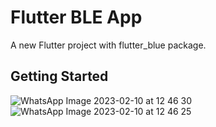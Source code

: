 # Flutter BLE App

A new Flutter project with flutter_blue package.

## Getting Started


![WhatsApp Image 2023-02-10 at 12 46 30](https://user-images.githubusercontent.com/58724259/218060278-1f7b84ee-a2c3-47c5-a3e1-e84da939142a.jpeg)
![WhatsApp Image 2023-02-10 at 12 46 25](https://user-images.githubusercontent.com/58724259/218060303-90c521e1-bf84-4f5e-b25c-7bca8e172fdc.jpeg)
